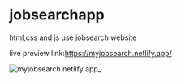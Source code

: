 # jobsearchapp
html,css and js use jobsearch website

live preview link:https://myjobsearch.netlify.app/

![myjobsearch netlify app_](https://user-images.githubusercontent.com/75136330/174477037-567c883b-7e59-47c3-89f6-e42da320ca00.png)


